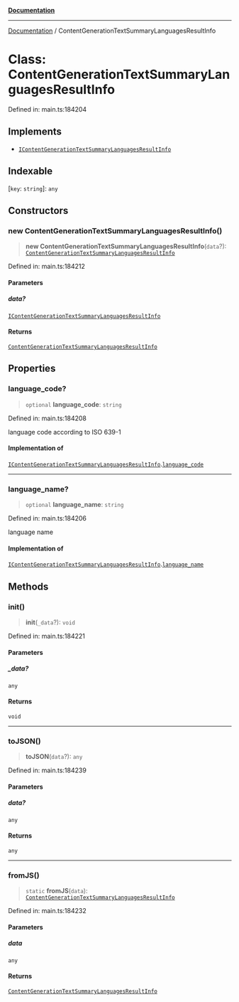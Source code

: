 [**Documentation**](../README.md)

***

[Documentation](../README.md) / ContentGenerationTextSummaryLanguagesResultInfo

# Class: ContentGenerationTextSummaryLanguagesResultInfo

Defined in: main.ts:184204

## Implements

- [`IContentGenerationTextSummaryLanguagesResultInfo`](../interfaces/IContentGenerationTextSummaryLanguagesResultInfo.md)

## Indexable

\[`key`: `string`\]: `any`

## Constructors

### new ContentGenerationTextSummaryLanguagesResultInfo()

> **new ContentGenerationTextSummaryLanguagesResultInfo**(`data`?): [`ContentGenerationTextSummaryLanguagesResultInfo`](ContentGenerationTextSummaryLanguagesResultInfo.md)

Defined in: main.ts:184212

#### Parameters

##### data?

[`IContentGenerationTextSummaryLanguagesResultInfo`](../interfaces/IContentGenerationTextSummaryLanguagesResultInfo.md)

#### Returns

[`ContentGenerationTextSummaryLanguagesResultInfo`](ContentGenerationTextSummaryLanguagesResultInfo.md)

## Properties

### language\_code?

> `optional` **language\_code**: `string`

Defined in: main.ts:184208

language code according to ISO 639-1

#### Implementation of

[`IContentGenerationTextSummaryLanguagesResultInfo`](../interfaces/IContentGenerationTextSummaryLanguagesResultInfo.md).[`language_code`](../interfaces/IContentGenerationTextSummaryLanguagesResultInfo.md#language_code)

***

### language\_name?

> `optional` **language\_name**: `string`

Defined in: main.ts:184206

language name

#### Implementation of

[`IContentGenerationTextSummaryLanguagesResultInfo`](../interfaces/IContentGenerationTextSummaryLanguagesResultInfo.md).[`language_name`](../interfaces/IContentGenerationTextSummaryLanguagesResultInfo.md#language_name)

## Methods

### init()

> **init**(`_data`?): `void`

Defined in: main.ts:184221

#### Parameters

##### \_data?

`any`

#### Returns

`void`

***

### toJSON()

> **toJSON**(`data`?): `any`

Defined in: main.ts:184239

#### Parameters

##### data?

`any`

#### Returns

`any`

***

### fromJS()

> `static` **fromJS**(`data`): [`ContentGenerationTextSummaryLanguagesResultInfo`](ContentGenerationTextSummaryLanguagesResultInfo.md)

Defined in: main.ts:184232

#### Parameters

##### data

`any`

#### Returns

[`ContentGenerationTextSummaryLanguagesResultInfo`](ContentGenerationTextSummaryLanguagesResultInfo.md)
